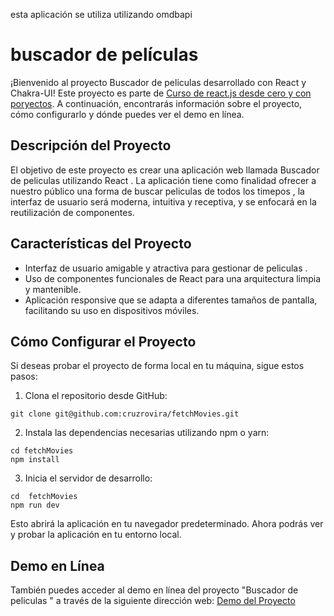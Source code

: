 

esta aplicación se utiliza utilizando omdbapi

# buscador de películas

¡Bienvenido al proyecto Buscador de peliculas desarrollado con React y Chakra-UI! Este proyecto es parte de [Curso de react.js desde cero y con poryectos](https://github.com/midudev/aprendiendo-react). A continuación, encontrarás información sobre el proyecto, cómo configurarlo y dónde puedes ver el demo en línea.

## Descripción del Proyecto

El objetivo de este proyecto es crear una aplicación web llamada Buscador de peliculas utilizando React . La aplicación tiene como finalidad ofrecer a nuestro público una forma de buscar peliculas  de todos los timepos , la  interfaz de usuario será moderna, intuitiva y receptiva, y se enfocará en la reutilización de componentes.

## Características del Proyecto

- Interfaz de usuario amigable y atractiva para gestionar de peliculas .
- Uso de componentes funcionales de React para una arquitectura limpia y mantenible.
- Aplicación responsive que se adapta a diferentes tamaños de pantalla, facilitando su uso en dispositivos móviles.

## Cómo Configurar el Proyecto

Si deseas probar el proyecto de forma local en tu máquina, sigue estos pasos:

1. Clona el repositorio desde GitHub:

```
git clone git@github.com:cruzrovira/fetchMovies.git
```

2. Instala las dependencias necesarias utilizando npm o yarn:

```
cd fetchMovies
npm install
```

3. Inicia el servidor de desarrollo:

```
cd  fetchMovies
npm run dev
```

Esto abrirá la aplicación en tu navegador predeterminado. Ahora podrás ver y probar la aplicación en tu entorno local.

## Demo en Línea

También puedes acceder al demo en línea del proyecto "Buscador de peliculas " a través de la siguiente dirección web: [Demo del Proyecto](https://64c541c7d37abc0719131295--chic-biscotti-a77b20.netlify.app/)
